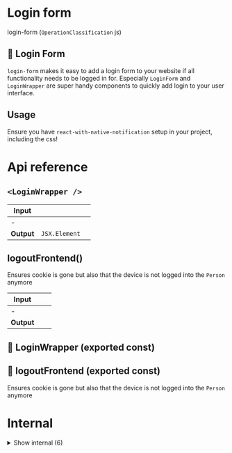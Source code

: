 # Login form

login-form (`OperationClassification` js)


## 🔐 Login Form

`login-form` makes it easy to add a login form to your website if all functionality needs to be logged in for. Especially `LoginForm` and `LoginWrapper` are super handy components to quickly add login to your user interface.


## Usage

Ensure you have `react-with-native-notification` setup in your project, including the css!




# Api reference

## `<LoginWrapper />`

| Input      |    |    |
| ---------- | -- | -- |
| - | | |
| **Output** | `JSX.Element`   |    |



## logoutFrontend()

Ensures cookie is gone but also that the device is not logged into the `Person` anymore


| Input      |    |    |
| ---------- | -- | -- |
| - | | |
| **Output** |    |    |



## 📄 LoginWrapper (exported const)

## 📄 logoutFrontend (exported const)

Ensures cookie is gone but also that the device is not logged into the `Person` anymore

# Internal

<details><summary>Show internal (6)</summary>
    
  # checkAuthToken()




| Input      |    |    |
| ---------- | -- | -- |
| password | string |  |
| **Output** |    |    |



## `<LoginForm />`

| Input      |    |    |
| ---------- | -- | -- |
| props | { title?: string, <br /> } |  |
| **Output** | `JSX.Element`   |    |



## 📄 checkAuthToken (exported const)

## 📄 initialValues (exported const)

## 📄 LoginForm (exported const)

## 📄 { StoreProvider, useStore } (exported const)

  </details>

